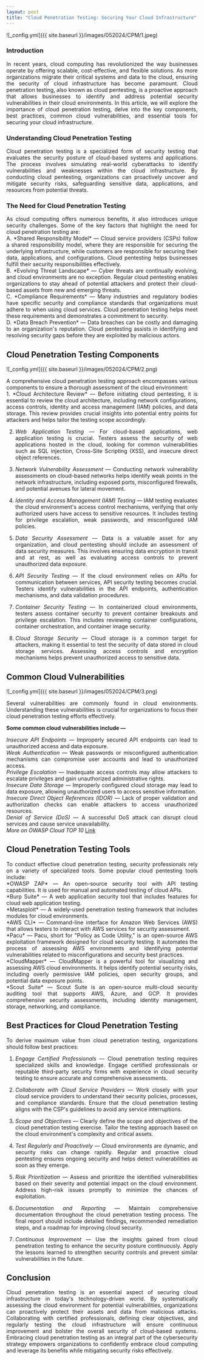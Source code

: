 ```yaml
---
layout: post
title: "Cloud Penetration Testing: Securing Your Cloud Infrastructure"
---
```


![_config.yml]({{ site.baseurl }}/images/052024/CPM/1.jpeg)


### Introduction
<div style="text-align: justify">
In recent years, cloud computing has revolutionized the way businesses operate by offering scalable, cost-effective, and flexible solutions. As more organizations migrate their critical systems and data to the cloud, ensuring the security of cloud infrastructure has become paramount. Cloud penetration testing, also known as cloud pentesting, is a proactive approach that allows businesses to identify and address potential security vulnerabilities in their cloud environments. In this article, we will explore the importance of cloud penetration testing, delve into the key components, best practices, common cloud vulnerabilities, and essential tools for securing your cloud infrastructure.
</div>

### Understanding Cloud Penetration Testing
<div style="text-align: justify">
Cloud penetration testing is a specialized form of security testing that evaluates the security posture of cloud-based systems and applications. The process involves simulating real-world cyberattacks to identify vulnerabilities and weaknesses within the cloud infrastructure. By conducting cloud pentesting, organizations can proactively uncover and mitigate security risks, safeguarding sensitive data, applications, and resources from potential threats.
</div>

### The Need for Cloud Penetration Testing
<div style="text-align: justify">
As cloud computing offers numerous benefits, it also introduces unique security challenges. Some of the key factors that highlight the need for cloud penetration testing are:
</br>
A. *Shared Responsibility Model* — Cloud service providers (CSPs) follow a shared responsibility model, where they are responsible for securing the underlying infrastructure, while customers are responsible for securing their data, applications, and configurations. Cloud pentesting helps businesses fulfill their security responsibilities effectively.
</br>
B. *Evolving Threat Landscape* — Cyber threats are continually evolving, and cloud environments are no exception. Regular cloud pentesting enables organizations to stay ahead of potential attackers and protect their cloud-based assets from new and emerging threats.
</br>
C. *Compliance Requirements* — Many industries and regulatory bodies have specific security and compliance standards that organizations must adhere to when using cloud services. Cloud penetration testing helps meet these requirements and demonstrates a commitment to security.
</br>
D. *Data Breach Prevention* — Data breaches can be costly and damaging to an organization's reputation. Cloud pentesting assists in identifying and resolving security gaps before they are exploited by malicious actors.
</div>

## Cloud Penetration Testing Components

![_config.yml]({{ site.baseurl }}/images/052024/CPM/2.png)
<div style="text-align: justify">
A comprehensive cloud penetration testing approach encompasses various components to ensure a thorough assessment of the cloud environment:
</br>
1. *Cloud Architecture Review* — Before initiating cloud pentesting, it is essential to review the cloud architecture, including network configurations, access controls, identity and access management (IAM) policies, and data storage. This review provides crucial insights into potential entry points for attackers and helps tailor the testing scope accordingly.

2. *Web Application Testing* — For cloud-based applications, web application testing is crucial. Testers assess the security of web applications hosted in the cloud, looking for common vulnerabilities such as SQL injection, Cross-Site Scripting (XSS), and insecure direct object references.

3. *Network Vulnerability Assessment* — Conducting network vulnerability assessments on cloud-based networks helps identify weak points in the network infrastructure, including exposed ports, misconfigured firewalls, and potential avenues for lateral movement.

4. *Identity and Access Management (IAM) Testing* — IAM testing evaluates the cloud environment's access control mechanisms, verifying that only authorized users have access to sensitive resources. It includes testing for privilege escalation, weak passwords, and misconfigured IAM policies.

5. *Data Security Assessment* — Data is a valuable asset for any organization, and cloud pentesting should include an assessment of data security measures. This involves ensuring data encryption in transit and at rest, as well as evaluating access controls to prevent unauthorized data exposure.

6. *API Security Testing* — If the cloud environment relies on APIs for communication between services, API security testing becomes crucial. Testers identify vulnerabilities in the API endpoints, authentication mechanisms, and data validation procedures.

7. *Container Security Testing* — In containerized cloud environments, testers assess container security to prevent container breakouts and privilege escalation. This includes reviewing container configurations, container orchestration, and container image security.

8. *Cloud Storage Security* — Cloud storage is a common target for attackers, making it essential to test the security of data stored in cloud storage services. Assessing access controls and encryption mechanisms helps prevent unauthorized access to sensitive data.
</div>

## Common Cloud Vulnerabilities
![_config.yml]({{ site.baseurl }}/images/052024/CPM/3.png)
<div style="text-align: justify">
Several vulnerabilities are commonly found in cloud environments. Understanding these vulnerabilities is crucial for organizations to focus their cloud penetration testing efforts effectively.

**Some common cloud vulnerabilities include —**

*Insecure API Endpoints* — Improperly secured API endpoints can lead to unauthorized access and data exposure.
</br>
*Weak Authentication* — Weak passwords or misconfigured authentication mechanisms can compromise user accounts and lead to unauthorized access.
</br>
*Privilege Escalation* — Inadequate access controls may allow attackers to escalate privileges and gain unauthorized administrative rights.
</br>
*Insecure Data Storage* — Improperly configured cloud storage may lead to data exposure, allowing unauthorized users to access sensitive information.
</br>
*Insecure Direct Object References (IDOR)* — Lack of proper validation and authorization checks can enable attackers to access unauthorized resources.
</br>
*Denial of Service (DoS)* — A successful DoS attack can disrupt cloud services and cause service unavailability.
</br>
*More on OWASP Cloud TOP 10* [Link](https://faun.pub/owasp-cloud-top-10-db4a3a8e0a8f)
</div>

## Cloud Penetration Testing Tools
<div style="text-align: justify">
To conduct effective cloud penetration testing, security professionals rely on a variety of specialized tools. Some popular cloud pentesting tools include:
</br>
*OWASP ZAP* — An open-source security tool with API testing capabilities. It is used for manual and automated testing of cloud APIs.
</br>
*Burp Suite* — A web application security tool that includes features for cloud web application testing.
</br>
*Metasploit* — A widely-used penetration testing framework that includes modules for cloud environments.
</br>
*AWS CLI* — Command-line interface for Amazon Web Services (AWS) that allows testers to interact with AWS services for security assessment.
</br>
*Pacu* — Pacu, short for "Policy as Code Utility," is an open-source AWS exploitation framework designed for cloud security testing. It automates the process of assessing AWS environments and identifying potential vulnerabilities related to misconfigurations and security best practices.
</br>
*CloudMapper* — CloudMapper is a powerful tool for visualizing and assessing AWS cloud environments. It helps identify potential security risks, including overly permissive IAM policies, open security groups, and potential data exposure points.
</br>
*Scout Suite* — Scout Suite is an open-source multi-cloud security auditing tool that supports AWS, Azure, and GCP. It provides comprehensive security assessments, including identity management, storage, networking, and compliance.
</div>

## Best Practices for Cloud Penetration Testing
<div style="text-align: justify">
To derive maximum value from cloud penetration testing, organizations should follow best practices:

1. *Engage Certified Professionals* — Cloud penetration testing requires specialized skills and knowledge. Engage certified professionals or reputable third-party security firms with experience in cloud security testing to ensure accurate and comprehensive assessments.

2. *Collaborate with Cloud Service Providers* — Work closely with your cloud service providers to understand their security policies, processes, and compliance standards. Ensure that the cloud penetration testing aligns with the CSP's guidelines to avoid any service interruptions.

3. *Scope and Objectives* — Clearly define the scope and objectives of the cloud penetration testing exercise. Tailor the testing approach based on the cloud environment's complexity and critical assets.

4. *Test Regularly and Proactively* — Cloud environments are dynamic, and security risks can change rapidly. Regular and proactive cloud pentesting ensures ongoing security and helps detect vulnerabilities as soon as they emerge.

5. *Risk Prioritization* — Assess and prioritize the identified vulnerabilities based on their severity and potential impact on the cloud environment. Address high-risk issues promptly to minimize the chances of exploitation.

6. *Documentation and Reporting* — Maintain comprehensive documentation throughout the cloud penetration testing process. The final report should include detailed findings, recommended remediation steps, and a roadmap for improving cloud security.

7. *Continuous Improvement* — Use the insights gained from cloud penetration testing to enhance the security posture continuously. Apply the lessons learned to strengthen security controls and prevent similar vulnerabilities in the future.
</div>

## Conclusion
<div style="text-align: justify">
Cloud penetration testing is an essential aspect of securing cloud infrastructure in today's technology-driven world. By systematically assessing the cloud environment for potential vulnerabilities, organizations can proactively protect their assets and data from malicious attacks. Collaborating with certified professionals, defining clear objectives, and regularly testing the cloud infrastructure will ensure continuous improvement and bolster the overall security of cloud-based systems. Embracing cloud penetration testing as an integral part of the cybersecurity strategy empowers organizations to confidently embrace cloud computing and leverage its benefits while mitigating security risks effectively.
</div>